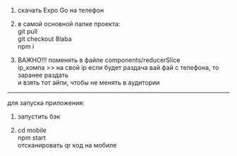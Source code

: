 1. скачать Expo Go на телефон  
  
2. в самой основной папке проекта:  
  git pull  
  git checkout 8laba  
  npm i  
  
3. ВАЖНО!!! поменять в файле components/reducerSlice  
  ip_компа >> на свой ip 
  если будет раздача вай фай с телефона, то заранее раздать  
  и взять тот айпи, чтобы не менять в аудитории  
______________________________________  
для запуска приложения:  

1. запустить бэк  

2.  cd mobile  
    npm start  
    отсканировать qr код на мобиле    

